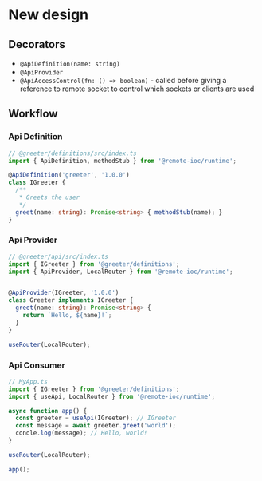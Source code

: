 # New design

## Decorators

 * `@ApiDefinition(name: string)`
 * `@ApiProvider`
 * `@ApiAccessControl(fn: () => boolean)` - called before giving a reference to remote socket to control which sockets or clients are used


## Workflow

### Api Definition

```ts
// @greeter/definitions/src/index.ts
import { ApiDefinition, methodStub } from '@remote-ioc/runtime';

@ApiDefinition('greeter', '1.0.0')
class IGreeter {
  /**
   * Greets the user
   */
  greet(name: string): Promise<string> { methodStub(name); }
}
```

### Api Provider

```ts
// @greeter/api/src/index.ts
import { IGreeter } from '@greeter/definitions';
import { ApiProvider, LocalRouter } from '@remote-ioc/runtime';


@ApiProvider(IGreeter, '1.0.0')
class Greeter implements IGreeter {
  greet(name: string): Promise<string> {
    return `Hello, ${name}!`;
  }
}

useRouter(LocalRouter);
```

### Api Consumer
```ts
// MyApp.ts
import { IGreeter } from '@greeter/definitions';
import { useApi, LocalRouter } from '@remote-ioc/runtime';

async function app() {
  const greeter = useApi(IGreeter); // IGreeter
  const message = await greeter.greet('world');
  conole.log(message); // Hello, world!
}

useRouter(LocalRouter);

app();
```